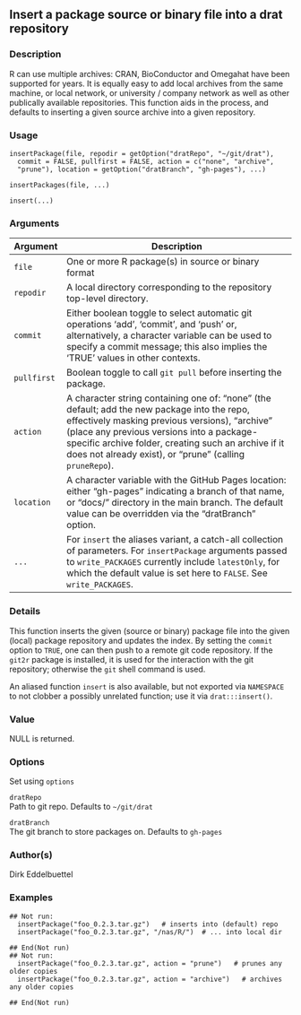 ## Insert a package source or binary file into a drat repository

### Description

R can use multiple archives: CRAN, BioConductor and Omegahat have been
supported for years. It is equally easy to add local archives from the
same machine, or local network, or university / company network as well
as other publically available repositories. This function aids in the
process, and defaults to inserting a given source archive into a given
repository.

### Usage

    insertPackage(file, repodir = getOption("dratRepo", "~/git/drat"),
      commit = FALSE, pullfirst = FALSE, action = c("none", "archive",
      "prune"), location = getOption("dratBranch", "gh-pages"), ...)

    insertPackages(file, ...)

    insert(...)

### Arguments

| Argument    | Description                                                                                                                                                                                                                                                                                                    |
|-------------|----------------------------------------------------------------------------------------------------------------------------------------------------------------------------------------------------------------------------------------------------------------------------------------------------------------|
| `file`      | One or more R package(s) in source or binary format                                                                                                                                                                                                                                                            |
| `repodir`   | A local directory corresponding to the repository top-level directory.                                                                                                                                                                                                                                         |
| `commit`    | Either boolean toggle to select automatic git operations ‘add’, ‘commit’, and ‘push’ or, alternatively, a character variable can be used to specify a commit message; this also implies the ‘TRUE’ values in other contexts.                                                                                   |
| `pullfirst` | Boolean toggle to call `git pull` before inserting the package.                                                                                                                                                                                                                                                |
| `action`    | A character string containing one of: “none” (the default; add the new package into the repo, effectively masking previous versions), “archive” (place any previous versions into a package-specific archive folder, creating such an archive if it does not already exist), or “prune” (calling `pruneRepo`). |
| `location`  | A character variable with the GitHub Pages location: either “gh-pages” indicating a branch of that name, or “docs/” directory in the main branch. The default value can be overridden via the “dratBranch” option.                                                                                             |
| `...`       | For `insert` the aliases variant, a catch-all collection of parameters. For `insertPackage` arguments passed to `write_PACKAGES` currently include `latestOnly`, for which the default value is set here to `FALSE`. See `write_PACKAGES`.                                                                     |

### Details

This function inserts the given (source or binary) package file into the
given (local) package repository and updates the index. By setting the
`commit` option to `TRUE`, one can then push to a remote git code
repository. If the `git2r` package is installed, it is used for the
interaction with the git repository; otherwise the `git` shell command
is used.

An aliased function `insert` is also available, but not exported via
`NAMESPACE` to not clobber a possibly unrelated function; use it via
`drat:::insert()`.

### Value

NULL is returned.

### Options

Set using `options`

`dratRepo`  
Path to git repo. Defaults to `~/git/drat`

`dratBranch`  
The git branch to store packages on. Defaults to `gh-pages`

### Author(s)

Dirk Eddelbuettel

### Examples

    ## Not run: 
      insertPackage("foo_0.2.3.tar.gz")   # inserts into (default) repo
      insertPackage("foo_0.2.3.tar.gz", "/nas/R/")  # ... into local dir

    ## End(Not run)
    ## Not run: 
      insertPackage("foo_0.2.3.tar.gz", action = "prune")   # prunes any older copies
      insertPackage("foo_0.2.3.tar.gz", action = "archive")   # archives any older copies

    ## End(Not run)
